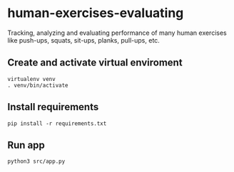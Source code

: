 # human-exercises-evaluating
Tracking, analyzing and evaluating performance of many human exercises like push-ups, squats, sit-ups, planks, pull-ups, etc.

## Create and activate virtual enviroment
```
virtualenv venv
. venv/bin/activate
```

## Install requirements
```
pip install -r requirements.txt
```

## Run app
```
python3 src/app.py
```